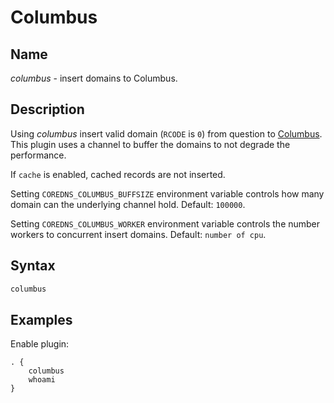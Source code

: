 # Columbus

## Name

*columbus* - insert domains to Columbus.

## Description

Using *columbus* insert valid domain (`RCODE` is `0`) from question to [Columbus](https://columbus/elmasy.com).
This plugin uses a channel to buffer the domains to not degrade the performance.

If `cache` is enabled, cached records are not inserted.

Setting `COREDNS_COLUMBUS_BUFFSIZE` environment variable controls how many domain can the underlying channel hold. Default: `100000`.

Setting `COREDNS_COLUMBUS_WORKER` environment variable controls the number workers to concurrent insert domains. Default: `number of cpu`.

## Syntax

~~~ txt
columbus
~~~

## Examples

Enable plugin:

~~~ corefile
. {
    columbus
    whoami
}
~~~
